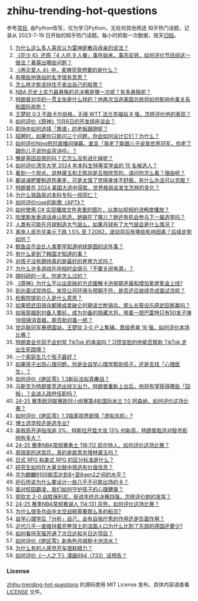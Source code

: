 # zhihu-trending-hot-questions
参考[项目](https://github.com/justjavac/zhihu-trending-hot-questions), 由Python改写，仅为学习Python，无任何其他用途
知乎热门话题，记录从 2023-7-19
日开始的知乎热门话题。每小时抓取一次数据，按天[归档](./data)。
<!-- BEGIN -->
<!-- 最后更新时间 2024-11-07 04:25:44.197086 -->
1. [为什么这么多人喜欢认为雷神是散兵母亲的说法？](https://www.zhihu.com/question/1520065015)
1. [《花少 6》还原「4 人吃 9 人餐」事件始末，事态反转，如何评价节目组这一做法？暴露出哪些问题？](https://www.zhihu.com/question/3072382113)
1. [《再见爱人 4》中，麦琳究竟想要的是什么？](https://www.zhihu.com/question/3195000878)
1. [有哪些地铁站的名字很有意思？](https://www.zhihu.com/question/648235423)
1. [怎么样才能坚持住不卖出自己的股票？](https://www.zhihu.com/question/372704059)
1. [NBA 历史上实力最悬殊的总决赛是哪一次呢？有多悬殊呢？](https://www.zhihu.com/question/864629997)
1. [特朗普对华的一贯主张是什么样的？他再次当选美国总统将如何影响中美关系和国际局势？](https://www.zhihu.com/question/3324072625)
1. [王楚钦 0:3 不敌卡尔伯格，无缘 WTT 法兰克福站 8 强，怎样评价他的表现？](https://www.zhihu.com/question/3331628712)
1. [如何评价《原神》11月6日的开发组座谈会？](https://www.zhihu.com/question/3338306050)
1. [职场中如何选择「靠谱」的老板跟随呢？](https://www.zhihu.com/question/3180635264)
1. [招聘时，如果你只能问三个问题，你会如何设计它们？为什么？](https://www.zhihu.com/question/2149956444)
1. [如何评价Ning怒怼直播间弹幕，直言「我老了能跟儿子说我世界冠军，你老了跟你儿子说你会背诗吗」？](https://www.zhihu.com/question/3366872984)
1. [懒是基因自带的吗？它怎么没有进化掉呢？](https://www.zhihu.com/question/2652585150)
1. [如何评价清华大学 2024 年本科生特等奖学金的 15 名候选人？](https://www.zhihu.com/question/3191402190)
1. [看到一个观点，说林黛玉和王熙凤是互相欣赏的，请问你怎么看？理由呢？](https://www.zhihu.com/question/668060596)
1. [都说减肥要制造热量差，可是太饿了觉得身体不舒服，有什么办法可以克服？](https://www.zhihu.com/question/1924007321)
1. [特朗普在 2024 美国大选中获胜，世界格局会发生怎样的变化？](https://www.zhihu.com/question/2902053708)
1. [为什么铁路局对本科专科一视同仁？](https://www.zhihu.com/question/505796239)
1. [如何评价rose的新歌《APT》？](https://www.zhihu.com/question/1303119203)
1. [如何使用 C# 实现播放文件夹里的图片，以类似视频的流畅度播放？](https://www.zhihu.com/question/1412356938)
1. [哈里斯发表讲话承认败选，她输在了哪儿？她还有机会参与下一届选举吗？](https://www.zhihu.com/question/3324610420)
1. [人类有可能在月球制造大气层么，如果月球有了大气层会是什么情况？](https://www.zhihu.com/question/1143459261)
1. [离岸人民币兑美元下跌 1.5% 至 7.2082，波动背后有哪些影响因素？后续走势如何？](https://www.zhihu.com/question/3360937160)
1. [鲸鱼会不会比人类更早知道地球是圆的这件事？](https://www.zhihu.com/question/1385389836)
1. [有什么是到了韩国才知道的事？](https://www.zhihu.com/question/329224644)
1. [对孩子没有期待真的是最好的养育方式吗？](https://www.zhihu.com/question/3027259820)
1. [为什么许多游戏在存档时会提示「不要关闭电源」？](https://www.zhihu.com/question/469514688)
1. [搞科研的一天，你是怎么过的？](https://www.zhihu.com/question/809968260)
1. [《原神》为什么不以出皮肤的方式缓解卡池排期矛盾和增加氪佬氪金上线?](https://www.zhihu.com/question/3267910787)
1. [到达面试现场后，发现公司环境与预期不符，是否还应继续完成面试流程？](https://www.zhihu.com/question/668860955)
1. [检察院提前介入是什么意思？](https://www.zhihu.com/question/658592880)
1. [如果把武田骑兵都换成拿破仑时期波兰枪骑兵，那么长筱设乐原武田能赢吗？](https://www.zhihu.com/question/472442396)
1. [如我穿越到刘备入蜀前，成为刘备的隐藏大将，带着一把巴雷特只有50发子弹16倍镜消音器，能否助刘备一统？](https://www.zhihu.com/question/614444523)
1. [世乒联冠军赛德国站，王楚钦 3-0 户上隼辅，晋级男单 16 强，如何评价本场比赛？](https://www.zhihu.com/question/3143835451)
1. [特朗普会兑现不会封禁 TikTok 的承诺吗？习惯变脸的他能否帮助 TikTok 走出生死困境？](https://www.zhihu.com/question/3324208118)
1. [一个家庭生几个孩子最好？](https://www.zhihu.com/question/3076354229)
1. [如果孩子出现心理问题，你是会自学心理学帮助孩子，还是去找「心理医生」？](https://www.zhihu.com/question/1048642929)
1. [如何评价《绝区零》1.3新玩法拟真鏖战？](https://www.zhihu.com/question/3322422471)
1. [马斯克为特朗普竞选出钱又出力，特朗普重新上台后，他将有望获得哪些「回报」？会进入政府任职吗？](https://www.zhihu.com/question/3330256085)
1. [24-25 赛季欧冠联赛欧冠小组赛第4轮国际米兰 1:0 阿森纳，如何评价这场比赛？](https://www.zhihu.com/question/3382265524)
1. [如何评价《绝区零》1.3独家视界剧情「虚拟杀机」?](https://www.zhihu.com/question/3375201989)
1. [博士选学校还是选专业?](https://www.zhihu.com/question/2450514753)
1. [美股高开道指涨逾 3%，特斯拉开盘大涨 13% 创新高，特朗普胜选对股市影响有多大？](https://www.zhihu.com/question/3336656482)
1. [24-25 赛季NBA常规赛勇士 118:112 凯尔特人，如何评价这场比赛？](https://www.zhihu.com/question/3405683045)
1. [周瑞家的送宫花，真的是故意怠慢林黛玉吗？](https://www.zhihu.com/question/603822440)
1. [日式 RPG 和美式 RPG 的区分标准是什么？](https://www.zhihu.com/question/388426895)
1. [研究生如何在大量文献中筛选有价值信息？](https://www.zhihu.com/question/859596420)
1. [华为麒麟9100能否达到8+至8gen2之间的水平？](https://www.zhihu.com/question/3243918249)
1. [炉石传说为什么要设计一些几乎不可能出场的卡？](https://www.zhihu.com/question/649795730)
1. [面对校园霸凌，我们如何守护孩子的心理健康？](https://www.zhihu.com/question/2431816881)
1. [郑钦文 2-0 战胜保利尼，挺进年终总决赛四强，怎样评价她的发挥？](https://www.zhihu.com/question/3369171777)
1. [24-25 赛季NBA常规赛湖人 114:131 灰熊，如何评价这场比赛？](https://www.zhihu.com/question/3408222878)
1. [为什么很多作品中太空战舰需要那么多的船员?](https://www.zhihu.com/question/662985889)
1. [自学心理学后「分析」自己，会有自我疗愈的作用还是负面作用？](https://www.zhihu.com/question/3114397792)
1. [近代几乎一直维持着完整领土的法国人口为什么比割了东部的德国还要少?](https://www.zhihu.com/question/440186345)
1. [如何看待天猫开通了次日达和半日达项目？](https://www.zhihu.com/question/3191001595)
1. [如何评价《绝区零》新角色月城柳卡池流水？](https://www.zhihu.com/question/3332337237)
1. [为什么有的人感觉开车很耗精力？](https://www.zhihu.com/question/573036128)
1. [如何评价《一人之下》漫画694（733）话预告？](https://www.zhihu.com/question/3323894357)
<!-- END -->
### License
[zhihu-trending-hot-questions](https://github.com/yaogengzhu/zhihu-trending-hot-questions)
的源码使用 MIT License 发布。具体内容请查看 [LICENSE](./LICENSE) 文件。
